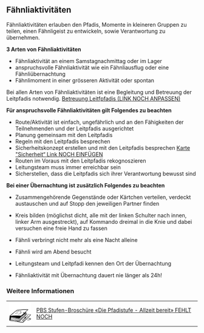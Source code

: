 Fähnliaktivitäten
----
Fähnliaktivitäten erlauben den Pfadis, Momente in kleineren Gruppen zu teilen, einen Fähnligeist zu entwickeln, sowie Verantwortung zu übernehmen.

**3 Arten von Fähnliaktivitäten**

- Fähnliaktivität an einem Samstagnachmittag oder im Lager
- anspruchsvolle Fähnliaktivität wie ein Fähnliausflug oder eine Fähnliübernachtung
- Fähnlimoment in einer grösseren Aktivität oder spontan

Bei allen Arten von Fähnliaktivitäten ist eine Begleitung und Betreuung der Leitpfadis notwendig. [Betreuung Leitfpfadis (LINK NOCH ANPASSEN)](https://www.scout.ch/de/verband/downloads/ausbildung/cudesch/spiel-und-sport)

**Für anspruchsvolle Fähnliaktivitäten gilt Folgendes zu beachten**

- Route/Aktivität ist einfach, ungefährlich und an den Fähigkeiten der Teilnehmenden und der Leitpfadis ausgerichtet
- Planung gemeinsam mit den Leitpfadis
- Regeln mit den Leitpfadis besprechen
- Sicherheitskonzept erstellen und mit den Leitpfadis besprechen [Karte "Sicherheit“ Link NOCH EINFÜGEN](https://cudeschin.infosky.ch)
- Routen im Voraus mit den Leitpfadis rekognoszieren
- Leitungsteam muss immer erreichbar sein
- Sicherstellen, dass die Leitpfadis sich ihrer Verantwortung bewusst sind

**Bei einer Übernachtung ist zusätzlich Folgendes zu beachten**

- Zusammengehörende Gegenstände oder Kärtchen verteilen, verdeckt austauschen und auf Stopp den jeweiligen Partner finden
- Kreis bilden (möglichst dicht, alle mit der linken Schulter nach innen, linker Arm ausgestreckt), auf Kommando dreimal in die Knie und dabei versuchen eine freie Hand zu fassen

- Fähnli verbringt nicht mehr als eine Nacht alleine
- Fähnli wird am Abend besucht
- Leitungsteam und Leitpfadi kennen den Ort der Übernachtung
- Fähnliaktivität mit Übernachtung dauert nie länger als 24h!

### Weitere Informationen
| | |
|---|---|
| [![](images/piktos/6_Stufen.PNG)][1] | [PBS Stufen-Broschüre «Die Pfadistufe - Allzeit bereit» FEHLT NOCH][1] |

[1]: NOCH_KEIN_LINK_HIER